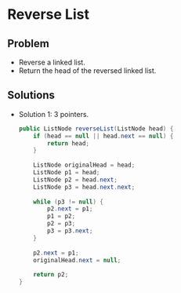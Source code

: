 # Reverse List

## Problem
- Reverse a linked list.
- Return the head of the reversed linked list.

## Solutions
- Solution 1: 3 pointers.
  ```java
  public ListNode reverseList(ListNode head) {
      if (head == null || head.next == null) {
          return head; 
      }
        
      ListNode originalHead = head;
      ListNode p1 = head;
      ListNode p2 = head.next;
      ListNode p3 = head.next.next;
        
      while (p3 != null) {
          p2.next = p1;
          p1 = p2;
          p2 = p3;
          p3 = p3.next;
      }
        
      p2.next = p1;
      originalHead.next = null;
        
      return p2;
  }
  ```
